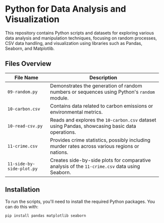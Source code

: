 # Python for Data Analysis and Visualization

This repository contains Python scripts and datasets for exploring various data analysis and manipulation techniques, focusing on random processes, CSV data handling, and visualization using libraries such as Pandas, Seaborn, and Matplotlib.

## Files Overview

| File Name             | Description                                                                                     |
|-----------------------|-------------------------------------------------------------------------------------------------|
| `09-random.py`        | Demonstrates the generation of random numbers or sequences using Python's `random` module.      |
| `10-carbon.csv`       | Contains data related to carbon emissions or environmental metrics.                             |
| `10-read-csv.py`      | Reads and explores the `10-carbon.csv` dataset using Pandas, showcasing basic data operations.  |
| `11-crime.csv`        | Provides crime statistics, possibly including murder rates across various regions or nations.   |
| `11-side-by-side-plot.py` | Creates side-by-side plots for comparative analysis of the `11-crime.csv` data using Seaborn.|

## Installation

To run the scripts, you'll need to install the required Python packages. You can do this with:

```bash
pip install pandas matplotlib seaborn